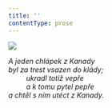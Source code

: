 ```yaml
---
title: ''
contentType: prose
---
```


<section>

![](../Images/046.jpg)

_A jeden chlápek z Kanady  
byl za trest vsazen do klády;  
         ukradl totiž vepře  
         a k tomu pytel pepře  
a chtěl s ním utéct z Kanady._

</section>
